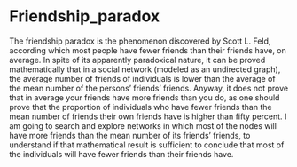 # Friendship_paradox


The friendship paradox is the phenomenon discovered by
Scott L. Feld, according which most people have fewer friends than
their friends have, on average. In spite of its apparently paradoxical nature, it can be proved mathematically that in a social network (modeled
as an undirected graph), the average number of friends of individuals
is lower than the average of the mean number of the persons’ friends’
friends. Anyway, it does not prove that in average your friends have
more friends than you do, as one should prove that the proportion of individuals who have fewer friends than the mean number of friends their
own friends have is higher than fifty percent. I am going to search and
explore networks in which most of the nodes will have more friends than
the mean number of its friends’ friends, to understand if that mathematical result is sufficient to conclude that most of the individuals will have
fewer friends than their friends have.
